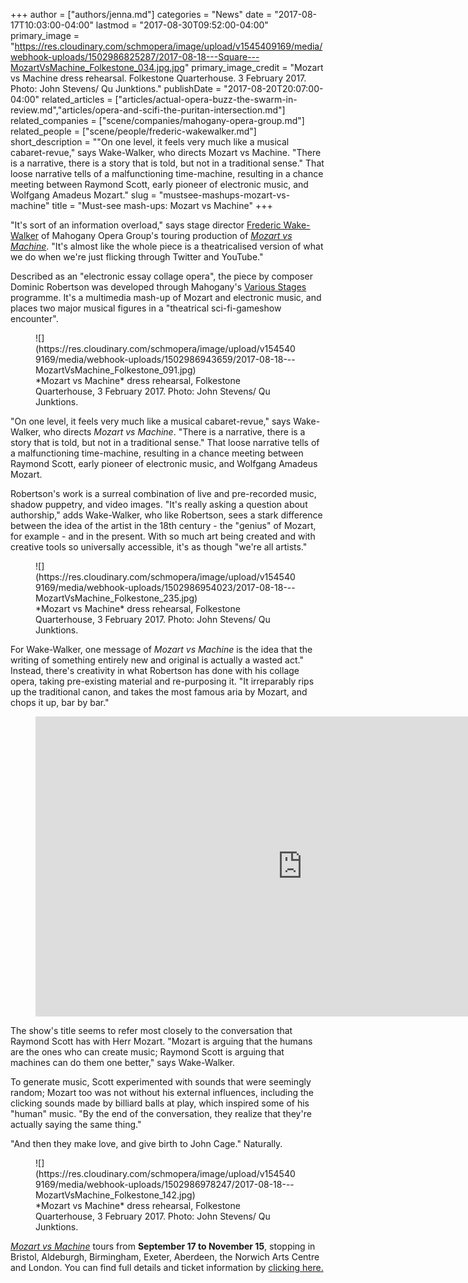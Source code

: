 +++
author = ["authors/jenna.md"]
categories = "News"
date = "2017-08-17T10:03:00-04:00"
lastmod = "2017-08-30T09:52:00-04:00"
primary_image = "https://res.cloudinary.com/schmopera/image/upload/v1545409169/media/webhook-uploads/1502986825287/2017-08-18---Square---MozartVsMachine_Folkestone_034.jpg.jpg"
primary_image_credit = "Mozart vs Machine dress rehearsal. Folkestone Quarterhouse. 3 February 2017. Photo: John Stevens/ Qu Junktions."
publishDate = "2017-08-20T20:07:00-04:00"
related_articles = ["articles/actual-opera-buzz-the-swarm-in-review.md","articles/opera-and-scifi-the-puritan-intersection.md"]
related_companies = ["scene/companies/mahogany-opera-group.md"]
related_people = ["scene/people/frederic-wakewalker.md"]
short_description = "&quot;On one level, it feels very much like a musical cabaret-revue,&quot; says Wake-Walker, who directs Mozart vs Machine. &quot;There is a narrative, there is a story that is told, but not in a traditional sense.&quot; That loose narrative tells of a malfunctioning time-machine, resulting in a chance meeting between Raymond Scott, early pioneer of electronic music, and Wolfgang Amadeus Mozart."
slug = "mustsee-mashups-mozart-vs-machine"
title = "Must-see mash-ups: Mozart vs Machine"
+++

"It's sort of an information overload," says stage director [Frederic Wake-Walker](/scene/people/frederic-wake-walker/) of Mahogany Opera Group's touring production of [*Mozart vs Machine*](https://www.mahoganyoperagroup.co.uk/productions/mozart-vs-machine/). "It's almost like the whole piece is a theatricalised version of what we do when we're just flicking through Twitter and YouTube."

Described as an "electronic essay collage opera", the piece by composer Dominic Robertson was developed through Mahogany's [Various Stages](https://www.mahoganyoperagroup.co.uk/productions/various-stages) programme. It's a multimedia mash-up of Mozart and electronic music, and places two major musical figures in a "theatrical sci-fi-gameshow encounter".

<figure data-type="image">
![](https://res.cloudinary.com/schmopera/image/upload/v1545409169/media/webhook-uploads/1502986943659/2017-08-18---MozartVsMachine_Folkestone_091.jpg)
<figcaption>*Mozart vs Machine* dress rehearsal, Folkestone Quarterhouse, 3 February 2017. Photo: John Stevens/ Qu Junktions.</figcaption>
</figure>

"On one level, it feels very much like a musical cabaret-revue," says Wake-Walker, who directs *Mozart vs Machine*. "There is a narrative, there is a story that is told, but not in a traditional sense." That loose narrative tells of a malfunctioning time-machine, resulting in a chance meeting between Raymond Scott, early pioneer of electronic music, and Wolfgang Amadeus Mozart.

Robertson's work is a surreal combination of live and pre-recorded music, shadow puppetry, and video images. "It's really asking a question about authorship," adds Wake-Walker, who like Robertson, sees a stark difference between the idea of the artist in the 18th century - the "genius" of Mozart, for example - and in the present. With so much art being created and with creative tools so universally accessible, it's as though "we're all artists."

<figure data-type="image">
![](https://res.cloudinary.com/schmopera/image/upload/v1545409169/media/webhook-uploads/1502986954023/2017-08-18---MozartVsMachine_Folkestone_235.jpg)
<figcaption>*Mozart vs Machine* dress rehearsal, Folkestone Quarterhouse, 3 February 2017. Photo: John Stevens/ Qu Junktions.</figcaption>
</figure>

For Wake-Walker, one message of *Mozart vs Machine* is the idea that the writing of something entirely new and original is actually a wasted act." Instead, there's creativity in what Robertson has done with his collage opera, taking pre-existing material and re-purposing it. "It irreparably rips up the traditional canon, and takes the most famous aria by Mozart, and chops it up, bar by bar."

<figure data-type="video">
<iframe width="854" height="480" src="https://www.youtube.com/embed/zluay87Q6Kw" frameborder="0" allowfullscreen></iframe>
</figure>

The show's title seems to refer most closely to the conversation that Raymond Scott has with Herr Mozart. "Mozart is arguing that the humans are the ones who can create music; Raymond Scott is arguing that machines can do them one better," says Wake-Walker. 

To generate music, Scott experimented with sounds that were seemingly random; Mozart too was not without his external influences, including the clicking sounds made by billiard balls at play, which inspired some of his "human" music. "By the end of the conversation, they realize that they're actually saying the same thing."

"And then they make love, and give birth to John Cage." Naturally.

<figure data-type="image">
![](https://res.cloudinary.com/schmopera/image/upload/v1545409169/media/webhook-uploads/1502986978247/2017-08-18---MozartVsMachine_Folkestone_142.jpg)<figcaption>*Mozart vs Machine* dress rehearsal, Folkestone Quarterhouse, 3 February 2017. Photo: John Stevens/ Qu Junktions.</figcaption>
</figure>

[*Mozart vs Machine*](https://www.mahoganyoperagroup.co.uk/productions/mozart-vs-machine/dates-tickets/) tours from **September 17 to November 15**, stopping in Bristol, Aldeburgh, Birmingham, Exeter, Aberdeen, the Norwich Arts Centre and London. You can find full details and ticket information by [clicking here.](https://www.mahoganyoperagroup.co.uk/productions/mozart-vs-machine/)
